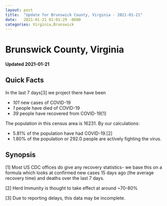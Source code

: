 ```yaml
---
layout: post
title:  "Update for Brunswick County, Virginia - 2021-01-21"
date:   2021-01-21 01:01:29 -0600
categories: Virginia,Brunswick
---
```


# Brunswick County, Virginia
#### Updated 2021-01-21

## Quick Facts

In the last 7 days[3] we project there have been
- *101* new cases of COVID-19
- *1* people have died of COVID-19
- *39* people have recovered from COVID-19[1]

The population in this census area is 16231. By our calculations:
- 5.81% of the population have had COVID-19.[2]
- 1.80% of the population or 292.0 people are actively fighting the virus.

## Synopsis




[1] Most US CDC offices do give any recovery statistics- we base this on a formula which looks at confirmed new cases
15 days ago (the average recovery time) and deaths over the last 7 days.

[2] Herd Immunity is thought to take effect at around ~70-80%

[3] Due to reporting delays, this data may be incomplete.
 
    